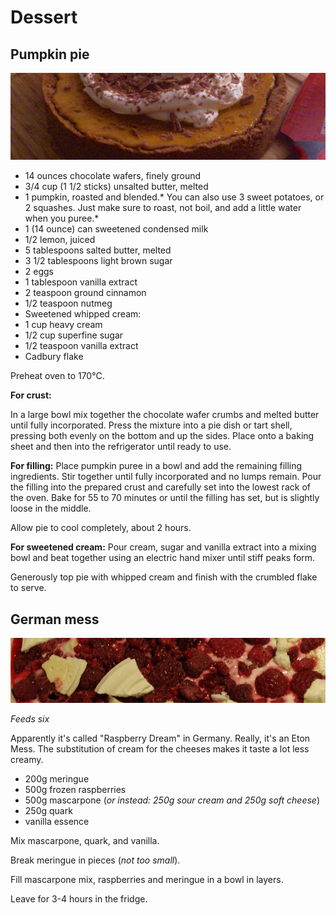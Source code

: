 # Dessert

## Pumpkin pie

![alt text](https://raw.githubusercontent.com/epijim/RecipeBook/master/TufteStyle/graphics/pumpkinpie.jpg "Logo Title Text 1")

* 14 ounces chocolate wafers, finely ground
* 3/4 cup (1 1/2 sticks) unsalted butter, melted
* 1 pumpkin, roasted and blended.*
You can also use 3 sweet potatoes, or 2 squashes. Just make sure to roast, not boil, and add a little water when you puree.*
* 1 (14 ounce) can sweetened condensed milk
* 1/2 lemon, juiced
* 5 tablespoons salted butter, melted
* 3 1/2 tablespoons light brown sugar
* 2 eggs
* 1 tablespoon vanilla extract
* 2 teaspoon ground cinnamon
* 1/2 teaspoon nutmeg
* Sweetened whipped cream:
* 1 cup heavy cream
* 1/2 cup superfine sugar
* 1/2 teaspoon vanilla extract
* Cadbury flake

Preheat oven to 170&#8451;.

**For crust:**

In a large bowl mix together the chocolate wafer crumbs and melted butter until fully incorporated. Press the mixture into a pie dish or tart shell, pressing both evenly on the bottom and up the sides. Place onto a baking sheet and then into the refrigerator until ready to use.

**For filling:** Place pumpkin puree in a bowl and add the remaining filling ingredients. Stir together until fully incorporated and no lumps remain. Pour the filling into the prepared crust and carefully set into the lowest rack of the oven. Bake for 55 to 70 minutes or until the filling has set, but is slightly loose in the middle.

Allow pie to cool completely, about 2 hours.

**For sweetened cream:** Pour cream, sugar and vanilla extract into a mixing bowl and beat together using an electric hand mixer until stiff peaks form.

Generously top pie with whipped cream and finish with the crumbled flake to serve.

## German mess

![alt text](https://raw.githubusercontent.com/epijim/RecipeBook/master/TufteStyle/graphics/germanmess_banner.png "Logo Title Text 1")

*Feeds six*

Apparently it's called "Raspberry Dream" in Germany. Really, it's an Eton Mess. The substitution of cream for the cheeses makes it taste a lot less creamy.

* 200g meringue
* 500g frozen raspberries
* 500g mascarpone (*or instead: 250g sour cream and 250g soft cheese*)
* 250g quark
* vanilla essence

Mix mascarpone, quark, and vanilla.

Break meringue in pieces (*not too small*).

Fill mascarpone mix, raspberries and meringue in a bowl in layers.

Leave for 3-4 hours in the fridge.
